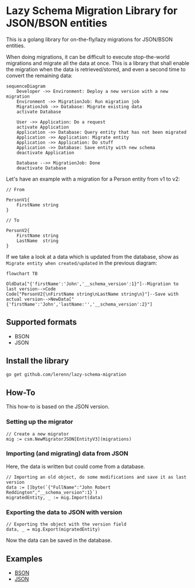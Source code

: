 # Lazy Schema Migration Library for JSON/BSON entities

This is a golang library for on-the-fly/lazy migrations for JSON/BSON entities.

When doing migrations, it can be difficult to execute stop-the-world migrations
and migrate all the data at once. This is a library that shall enable the
migration when the data is retrieved/stored, and even a second time to convert
the remaining data:

```mermaid 
sequenceDiagram
    Developer ->> Environment: Deploy a new version with a new migration
    Environment ->> MigrationJob: Run migration job
    MigrationJob ->> Database: Migrate existing data
    activate Database

    User ->> Application: Do a request
    activate Application
    Application ->> Database: Query entity that has not been migrated
    Application ->> Application: Migrate entity
    Application ->> Application: Do stuff
    Application ->> Database: Save entity with new schema
    deactivate Application

    Database -->> MigrationJob: Done
    deactivate Database
```

Let's have an example with a migration for a Person entity from v1 to v2:

```golang
// From

PersonV1{
    FirstName string
}

// To

PersonV2{
    FirstName string
    LastName  string
}
```



If we take a look at a data which is updated from the database, show as
`Migrate entity when created/updated` in the previous diagram:

```mermaid
flowchart TB

OldData["{'firstName':'John','__schema_version':1}"]--Migration to last version-->Code
Code["PersonV2{\nFirstName string\nLastName string\n}"]--Save with actual version-->NewData["{'firstName':'John','lastName:'','__schema_version':2}"]

```

## Supported formats

* BSON
* JSON

## Install the library

```bash
go get github.com/lerenn/lazy-schema-migration
```

## How-To

This how-to is based on the JSON version.

### Setting up the migrator

```golang
// Create a new migrator
mig := csm.NewMigratorJSON[EntityV3](migrations)
```

### Importing (and migrating) data from JSON

Here, the data is written but could come from a database.

```golang
// Importing an old object, do some modifications and save it as last version
data := []byte(`{"FullName":"John Robert Reddington","__schema_version":1}`)
migratedEntity, _ := mig.Import(data)
```

### Exporting the data to JSON with version

```golang
// Exporting the object with the version field
data, _ = mig.Export(migratedEntity)
```

Now the data can be saved in the database.

## Examples

* [BSON](./examples/bson/bson.go)
* [JSON](./examples/json/json.go)
